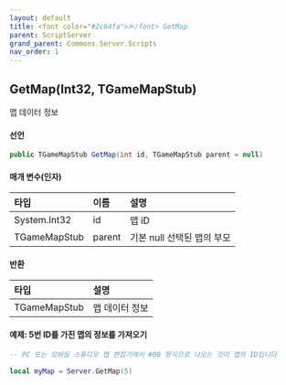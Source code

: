```yaml
---
layout: default
title: <font color="#2c84fa">𝑓</font> GetMap
parent: ScriptServer
grand_parent: Commons.Server.Scripts
nav_order: 1
---
```


<!-- 아래로 편집 -->

## GetMap(Int32, TGameMapStub)
맵 데이터 정보

#### 선언
```cs
public TGameMapStub GetMap(int id, TGameMapStub parent = null)
```

#### 매개 변수(인자)

|타입|이름|설명|
|:-|:-|:-|
|System.Int32|id|맵 iD|
|TGameMapStub|parent|기본 null 선택된 맵의 부모|

#### 반환

|타입|설명|
|:-|:-|
|TGameMapStub|맵 데이터 정보|

#### 예제: 5번 ID를 가진 맵의 정보를 가져오기
```lua
-- PC 또는 모바일 스튜디오 맵 편집기에서 #00 형식으로 나오는 것이 맵의 ID입니다

local myMap = Server.GetMap(5)
```